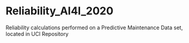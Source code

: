 # Reliability_AI4I_2020
Reliability calculations performed on a Predictive Maintenance Data set, located in UCI Repository

